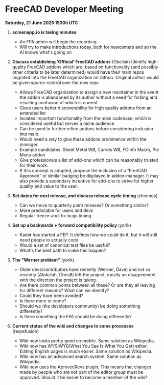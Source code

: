 # FreeCAD Developer Meeting

**Saturday, 21 June 2025 1530h UTC**

1. **screenapp.io is taking minutes**
   - An FPA admin will begin the recording
   - Will try to make introductions today, both for newcomers and so the AI knows what's going on

2. **Discuss establishing ‘Official’ FreeCAD addons** (Obelisk)
Identify high-quality FreeCAD addons which are, based on functionality (and possibly other criteria to be later determined) would have their main repos migrated into the FreeCAD organization on Github. 
Original author would be given source-control over the new repo

   - Allows FreeCAD organization to assign a new maintainer in the event the addon is abandoned by its author without a need for forking and resulting confusion of which is current
   - Gives users better discoverability for high quality addons from an extended list
   - Isolates important functionality from the main codebase, which is considered useful but serves a niche audience.
   - Can be used to further refine addons before considering inclusion into main.
   - Would need a way to give these addons prominence within the manager.
   - Example candidates: Sheet Metal WB, Curves WB, FCInfo Macro, Pie Menu addon
   - Give professionals a list of add-ons which can be reasonably trusted for their work.
   - If this concept is adopted, propose the inclusion of a “FreeCAD Approved” or similar badging be displayed in addon-manager. It may also provide a secondary incentive for add-ons to strive for higher quality and value to the user.

3. **Set dates for next release, and discuss release cycle timing** (chennes)
   - Can we move to quarterly point releases? Or something similar?
   - More predictable for users and devs
   - Regular freeze-and-fix-bugs timing

4. **Set up a backwards + forward compatibility policy** (yorik)
   - Kadet has started a FEP. It defines how we could do it, but it will still need people to actually code
   - Would a set of canonical test files be useful?
   - What's the best path to make this happen?
  
5. **The "Werner problem"** (yorik)
   - Older devs/contributors have recently (Werner, Dave) and not so recently (Abdullah, ChrisB) left the project, mostly on disagreement with the direction the project is taking.
   - Are there common points between all these? Or are they all leaving for different reasons? What can we identify?
   - Could they have been avoided?
   - Is there more to come?
   - Should we (the developers community) be doing something differently?
   - Is there something the FPA should be doing differently?
  
6. **Current status of the wiki and changes to some processes** (reqrefusion)
   - Wiki now looks pretty good on mobile. Same solution as Wikipedia.
   - Wiki now has WYSIWYG(What You See Is What You Get) editor. Editing English pages is much easier. Same solution as Wikipedia.
   - Wiki now has an advanced search system. Same solution as Wikipedia.
   - Wiki now uses the AprovedRevs plugin. This means that changes made by people who are not part of the editor group must be approved. Should it be easier to become a member of the wiki?
